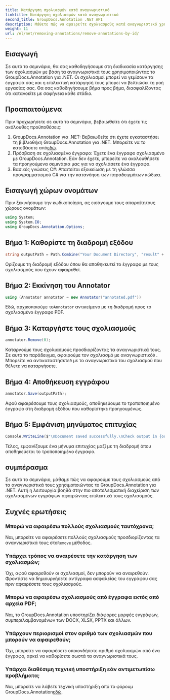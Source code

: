 ```yaml
---
title: Κατάργηση σχολιασμών κατά αναγνωριστικό
linktitle: Κατάργηση σχολιασμών κατά αναγνωριστικό
second_title: GroupDocs.Annotation .NET API
description: Μάθετε πώς να αφαιρείτε σχολιασμούς κατά αναγνωριστικό χρησιμοποιώντας το GroupDocs.Annotation για .NET. Βελτιώστε τη ροή εργασιών του εγγράφου σας αποτελεσματικά.
weight: 11
url: /el/net/removing-annotations/remove-annotations-by-id/
---
```

## Εισαγωγή
Σε αυτό το σεμινάριο, θα σας καθοδηγήσουμε στη διαδικασία κατάργησης των σχολιασμών με βάση τα αναγνωριστικά τους χρησιμοποιώντας το GroupDocs.Annotation για .NET. Οι σχολιασμοί μπορεί να γεμίσουν τα έγγραφά σας και η επιλεκτική κατάργησή τους μπορεί να βελτιώσει τη ροή εργασίας σας. Θα σας καθοδηγήσουμε βήμα προς βήμα, διασφαλίζοντας ότι κατανοείτε με σαφήνεια κάθε στάδιο.
## Προαπαιτούμενα
Πριν προχωρήσετε σε αυτό το σεμινάριο, βεβαιωθείτε ότι έχετε τις ακόλουθες προϋποθέσεις:
1.  GroupDocs.Annotation για .NET: Βεβαιωθείτε ότι έχετε εγκαταστήσει τη βιβλιοθήκη GroupDocs.Annotation για .NET. Μπορείτε να το κατεβάσετε από[εδώ](https://releases.groupdocs.com/annotation/net/).
2. Πρόσβαση σε σχολιασμένο έγγραφο: Έχετε ένα έγγραφο σχολιασμένο με GroupDocs.Annotation. Εάν δεν έχετε, μπορείτε να ακολουθήσετε τα προηγούμενα σεμινάρια μας για να σχολιάσετε ένα έγγραφο.
3. Βασικές γνώσεις C#: Απαιτείται εξοικείωση με τη γλώσσα προγραμματισμού C# για την κατανόηση των παραδειγμάτων κώδικα.

## Εισαγωγή χώρων ονομάτων
Πριν ξεκινήσουμε την κωδικοποίηση, ας εισάγουμε τους απαραίτητους χώρους ονομάτων:
```csharp
using System;
using System.IO;
using GroupDocs.Annotation.Options;
```

## Βήμα 1: Καθορίστε τη διαδρομή εξόδου
```csharp
string outputPath = Path.Combine("Your Document Directory", "result" + Path.GetExtension("input.pdf"));
```
Ορίζουμε τη διαδρομή εξόδου όπου θα αποθηκευτεί το έγγραφο με τους σχολιασμούς που έχουν αφαιρεθεί.
## Βήμα 2: Εκκίνηση του Annotator
```csharp
using (Annotator annotator = new Annotator("annotated.pdf"))
```
 Εδώ, αρχικοποιούμε το`Annotator` αντικείμενο με τη διαδρομή προς το σχολιασμένο έγγραφο PDF.
## Βήμα 3: Καταργήστε τους σχολιασμούς
```csharp
annotator.Remove(0);
```
 Καταργούμε τους σχολιασμούς προσδιορίζοντας τα αναγνωριστικά τους. Σε αυτό το παράδειγμα, αφαιρούμε τον σχολιασμό με αναγνωριστικό`0` . Μπορείτε να αντικαταστήσετε`0` με το αναγνωριστικό του σχολιασμού που θέλετε να καταργήσετε.
## Βήμα 4: Αποθήκευση εγγράφου
```csharp
annotator.Save(outputPath);
```
Αφού αφαιρέσουμε τους σχολιασμούς, αποθηκεύουμε το τροποποιημένο έγγραφο στη διαδρομή εξόδου που καθορίστηκε προηγουμένως.
## Βήμα 5: Εμφάνιση μηνύματος επιτυχίας
```csharp
Console.WriteLine($"\nDocument saved successfully.\nCheck output in {outputPath}.");
```
Τέλος, εμφανίζουμε ένα μήνυμα επιτυχίας μαζί με τη διαδρομή όπου αποθηκεύεται το τροποποιημένο έγγραφο.

## συμπέρασμα
Σε αυτό το σεμινάριο, μάθαμε πώς να αφαιρούμε τους σχολιασμούς από τα αναγνωριστικά τους χρησιμοποιώντας το GroupDocs.Annotation για .NET. Αυτή η λειτουργία βοηθά στην πιο αποτελεσματική διαχείριση των σχολιασμένων εγγράφων αφαιρώντας επιλεκτικά τους σχολιασμούς.
## Συχνές ερωτήσεις
### Μπορώ να αφαιρέσω πολλούς σχολιασμούς ταυτόχρονα;
 Ναι, μπορείτε να αφαιρέσετε πολλούς σχολιασμούς προσδιορίζοντας τα αναγνωριστικά τους στο`Remove` μέθοδος.
### Υπάρχει τρόπος να αναιρέσετε την κατάργηση των σχολιασμών;
Όχι, αφού αφαιρεθούν οι σχολιασμοί, δεν μπορούν να αναιρεθούν. Φροντίστε να δημιουργήσετε αντίγραφα ασφαλείας του εγγράφου σας πριν αφαιρέσετε τους σχολιασμούς.
### Μπορώ να αφαιρέσω σχολιασμούς από έγγραφα εκτός από αρχεία PDF;
Ναι, το GroupDocs.Annotation υποστηρίζει διάφορες μορφές εγγράφων, συμπεριλαμβανομένων των DOCX, XLSX, PPTX και άλλων.
### Υπάρχουν περιορισμοί στον αριθμό των σχολιασμών που μπορούν να αφαιρεθούν;
Όχι, μπορείτε να αφαιρέσετε οποιονδήποτε αριθμό σχολιασμών από ένα έγγραφο, αρκεί να καθορίσετε σωστά τα αναγνωριστικά τους.
### Υπάρχει διαθέσιμη τεχνική υποστήριξη εάν αντιμετωπίσω προβλήματα;
 Ναι, μπορείτε να λάβετε τεχνική υποστήριξη από το φόρουμ GroupDocs.Annotation[εδώ](https://forum.groupdocs.com/c/annotation/10).